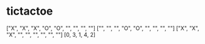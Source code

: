 # tictactoe

["X", "X", "X", "O", "O", "", "", "", ""]
["", "", "", "O", "O", "", "", "", ""]
["X", "X", "X", "", "", "", "", "", ""]
[0, 3, 1, 4, 2]
